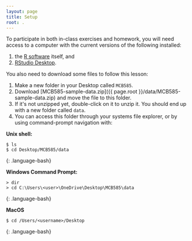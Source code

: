 ```yaml
---
layout: page
title: Setup
root: .
---
```


To participate in both in-class exercises and homework, you will need access to a computer with the current versions of the following installed:

1. the [R software](https://www.r-project.org/) itself, and
1. [RStudio Desktop](https://posit.co/download/rstudio-desktop/).

You also need to download some files to follow this lesson:

1. Make a new folder in your Desktop called `MCB585`.
2. Download [MCB585-sample-data.zip]({{ page.root }}/data/MCB585-sample-data.zip)
   and move the file to this folder.
3. If it's not unzipped yet, double-click on it to unzip it. You should end up
   with a new folder called `data`.
4. You can access this folder through your systems file explorer, or by using command-prompt navigation with:

**Unix shell:** 
~~~
$ ls
$ cd Desktop/MCB585/data
~~~
{: .language-bash}

**Windows Command Prompt:** 
~~~
> dir
> cd C:\Users\<user>\OneDrive\Desktop\MCB585\data
~~~
{: .language-bash}

**MacOS** 
~~~
$ cd /Users/<username>/Desktop
~~~
{: .language-bash}

